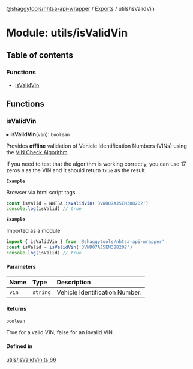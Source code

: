 [@shaggytools/nhtsa-api-wrapper](../index.md) / [Exports](../modules.md) / utils/isValidVin

# Module: utils/isValidVin

## Table of contents

### Functions

- [isValidVin](utils_isValidVin.md#isvalidvin)

## Functions

### isValidVin

▸ **isValidVin**(`vin`): `boolean`

Provides **offline** validation of Vehicle Identification Numbers (VINs) using the
[VIN Check Algorithm](<https://en.wikibooks.org/wiki/Vehicle_Identification_Numbers_(VIN_codes)/Check_digit>).

If you need to test that the algorithm is working correctly, you can use 17 zeros `0` as
the VIN and it should return `true` as the result.

**`Example`**

Browser via html script tags

```ts
const isValid = NHTSA.isValidVin('3VWD07AJ5EM388202')
console.log(isValid) // true
```

**`Example`**

Imported as a module

```ts
import { isValidVin } from '@shaggytools/nhtsa-api-wrapper'
const isValid = isValidVin('3VWD07AJ5EM388202')
console.log(isValid) // true
```

#### Parameters

| Name  | Type     | Description                    |
| :---- | :------- | :----------------------------- |
| `vin` | `string` | Vehicle Identification Number. |

#### Returns

`boolean`

True for a valid VIN, false for an invalid VIN.

#### Defined in

[utils/isValidVin.ts:66](https://github.com/ShaggyTech/nhtsa-api-wrapper/blob/main/packages/lib/src/utils/isValidVin.ts#L66)

